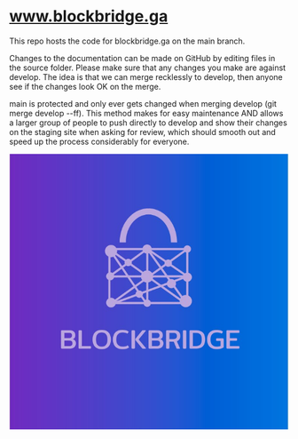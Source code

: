 # www.blockbridge.ga

This repo hosts the code for blockbridge.ga on the main branch.

Changes to the documentation can be made on GitHub by editing files in the source folder. Please make sure that any changes you make are against develop. The idea is that we can merge recklessly to develop, then anyone see if the changes look OK on the merge.

main is protected and only ever gets changed when merging develop (git merge develop --ff). This method makes for easy maintenance AND allows a larger group of people to push directly to develop and show their changes on the staging site when asking for review, which should smooth out and speed up the process considerably for everyone.


![logo](https://github.com/desouzag/Blockbridge.ga/blob/main/Images/logo.jpg)

